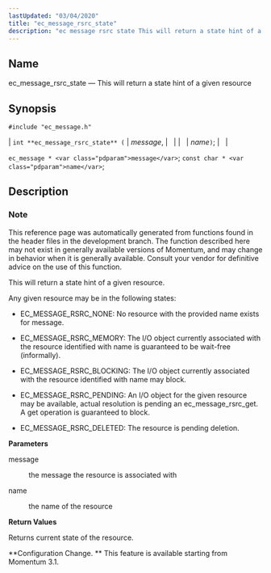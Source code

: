 ```yaml
---
lastUpdated: "03/04/2020"
title: "ec_message_rsrc_state"
description: "ec message rsrc state This will return a state hint of a given resource int ec message rsrc state message name ec message message const char name This reference page was automatically generated from functions found in the header files in the development branch The function described here may not..."
---
```


<a name="apis.ec_message_rsrc_state"></a> 
## Name

ec_message_rsrc_state — This will return a state hint of a given resource

## Synopsis

`#include "ec_message.h"`

| `int **ec_message_rsrc_state** (` | <var class="pdparam">message</var>, |   |
|   | <var class="pdparam">name</var>`)`; |   |

`ec_message * <var class="pdparam">message</var>`;
`const char * <var class="pdparam">name</var>`;<a name="idp56924368"></a> 
## Description

### Note

This reference page was automatically generated from functions found in the header files in the development branch. The function described here may not exist in generally available versions of Momentum, and may change in behavior when it is generally available. Consult your vendor for definitive advice on the use of this function.

This will return a state hint of a given resource.

Any given resource may be in the following states:

*   EC_MESSAGE_RSRC_NONE: No resource with the provided name exists for message.

*   EC_MESSAGE_RSRC_MEMORY: The I/O object currently associated with the resource identified with name is guaranteed to be wait-free (informally).

*   EC_MESSAGE_RSRC_BLOCKING: The I/O object currently associated with the resource identified with name may block.

*   EC_MESSAGE_RSRC_PENDING: An I/O object for the given resource may be available, actual resolution is pending an ec_message_rsrc_get. A get operation is guaranteed to block.

*   EC_MESSAGE_RSRC_DELETED: The resource is pending deletion.

**<a name="idp56933312"></a> Parameters**

<dl class="variablelist">

<dt>message</dt>

<dd>

the message the resource is associated with

</dd>

<dt>name</dt>

<dd>

the name of the resource

</dd>

</dl>

**<a name="idp56937904"></a> Return Values**

Returns current state of the resource.

**Configuration Change. ** This feature is available starting from Momentum 3.1.